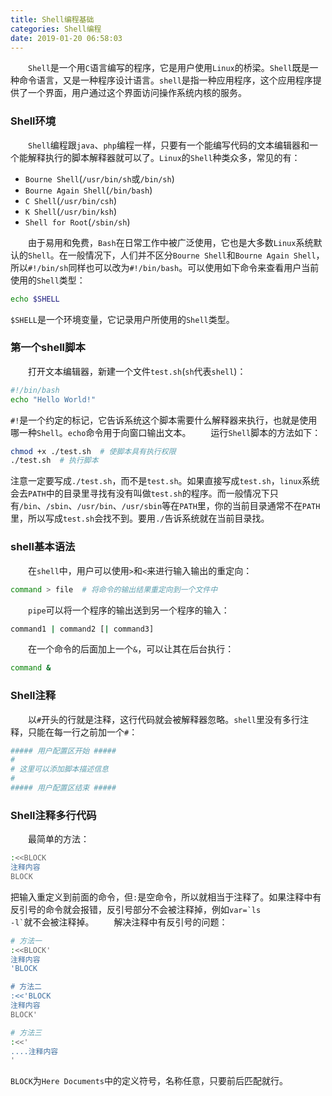 ```yaml
---
title: Shell编程基础
categories: Shell编程
date: 2019-01-20 06:58:03
---
```

&emsp;&emsp;`Shell`是一个用`C`语言编写的程序，它是用户使用`Linux`的桥梁。`Shell`既是一种命令语言，又是一种程序设计语言。`shell`是指一种应用程序，这个应用程序提供了一个界面，用户通过这个界面访问操作系统内核的服务。<!--more-->

### Shell环境

&emsp;&emsp;`Shell`编程跟`java`、`php`编程一样，只要有一个能编写代码的文本编辑器和一个能解释执行的脚本解释器就可以了。`Linux`的`Shell`种类众多，常见的有：

- `Bourne Shell`(`/usr/bin/sh`或`/bin/sh`)
- `Bourne Again Shell`(`/bin/bash`)
- `C Shell`(`/usr/bin/csh`)
- `K Shell`(`/usr/bin/ksh`)
- `Shell for Root`(`/sbin/sh`)

&emsp;&emsp;由于易用和免费，`Bash`在日常工作中被广泛使用，它也是大多数`Linux`系统默认的`Shell`。在一般情况下，人们并不区分`Bourne Shell`和`Bourne Again Shell`，所以`#!/bin/sh`同样也可以改为`#!/bin/bash`。可以使用如下命令来查看用户当前使用的`Shell`类型：

``` bash
echo $SHELL
```

`$SHELL`是一个环境变量，它记录用户所使用的`Shell`类型。

### 第一个shell脚本

&emsp;&emsp;打开文本编辑器，新建一个文件`test.sh`(`sh`代表`shell`)：

``` bash
#!/bin/bash
echo "Hello World!"
```

`#!`是一个约定的标记，它告诉系统这个脚本需要什么解释器来执行，也就是使用哪一种`Shell`。`echo`命令用于向窗口输出文本。
&emsp;&emsp;运行`Shell`脚本的方法如下：

``` bash
chmod +x ./test.sh  # 使脚本具有执行权限
./test.sh  # 执行脚本
```

注意一定要写成`./test.sh`，而不是`test.sh`。如果直接写成`test.sh`，`linux`系统会去`PATH`中的目录里寻找有没有叫做`test.sh`的程序。而一般情况下只有`/bin`、`/sbin`、`/usr/bin`、`/usr/sbin`等在`PATH`里，你的当前目录通常不在`PATH`里，所以写成`test.sh`会找不到。要用`./`告诉系统就在当前目录找。

### shell基本语法

&emsp;&emsp;在`shell`中，用户可以使用`>`和`<`来进行输入输出的重定向：

``` bash
command > file  # 将命令的输出结果重定向到一个文件中
```

&emsp;&emsp;`pipe`可以将一个程序的输出送到另一个程序的输入：

``` bash
command1 | command2 [| command3]
```

&emsp;&emsp;在一个命令的后面加上一个`&`，可以让其在后台执行：

``` bash
command &
```

### Shell注释

&emsp;&emsp;以`#`开头的行就是注释，这行代码就会被解释器忽略。`shell`里没有多行注释，只能在每一行之前加一个`#`：

``` bash
##### 用户配置区开始 #####
#
# 这里可以添加脚本描述信息
#
##### 用户配置区结束 #####
```

### Shell注释多行代码

&emsp;&emsp;最简单的方法：

``` bash
:<<BLOCK
注释内容
BLOCK
```

把输入重定义到前面的命令，但`:`是空命令，所以就相当于注释了。如果注释中有反引号的命令就会报错，反引号部分不会被注释掉，例如<code>var=\`ls -l\`</code>就不会被注释掉。
&emsp;&emsp;解决注释中有反引号的问题：

``` bash
# 方法一
:<<BLOCK'
注释内容
'BLOCK

# 方法二
:<<'BLOCK
注释内容
BLOCK'

# 方法三
:<<'
....注释内容
'
```

`BLOCK`为`Here Documents`中的定义符号，名称任意，只要前后匹配就行。